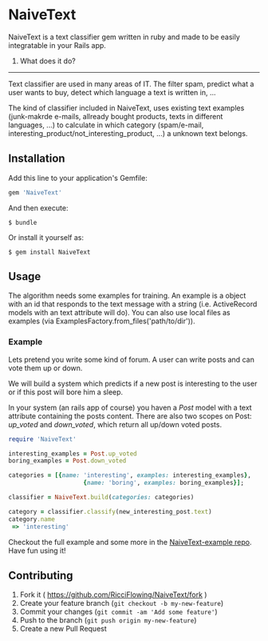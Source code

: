 # NaiveText

NaiveText is a text classifier gem written in ruby and made to be easily integratable in your Rails app.

1. What does it do?
----
Text classifier are used in many areas of IT. The filter spam, predict what a user wants to buy, detect which language a text is written in, ...

The kind of classifier included in NaiveText, uses existing text examples (junk-makrde e-mails, allready bought products, texts in different languages, ...) to calculate in which category (spam/e-mail, interesting_product/not_interesting_product, ...) a unknown text belongs.

## Installation

Add this line to your application's Gemfile:

```ruby
gem 'NaiveText'
```

And then execute:

    $ bundle

Or install it yourself as:

    $ gem install NaiveText

## Usage

The algorithm needs some examples for training. An example is a object with an id that responds to the text message with a string (i.e. ActiveRecord models with an text attribute will do).
You can also use local files as examples (via ExamplesFactory.from_files('path/to/dir')).



### Example

Lets pretend you write some kind of forum. A user can write posts and can vote them up or down.


We will build a system which predicts if a new post is interesting to the user or if this post will bore him a sleep.

In your system (an rails app of course) you haven a *Post* model with a text attribute containing the posts content. There are also two scopes on Post: *up_voted* and *down_voted*, which return all up/down voted posts.



```ruby
require 'NaiveText'

interesting_examples = Post.up_voted
boring_examples = Post.down_voted

categories = [{name: 'interesting', examples: interesting_examples},
                     {name: 'boring', examples: boring_examples}];

classifier = NaiveText.build(categories: categories)

category = classifier.classify(new_interesting_post.text)
category.name
 => 'interesting'
```
Checkout the full example and some more in the
[NaiveText-example repo](https://github.com/RicciFlowing/NaiveText-examples).
Have fun using it!

## Contributing

1. Fork it ( https://github.com/RicciFlowing/NaiveText/fork )
2. Create your feature branch (`git checkout -b my-new-feature`)
3. Commit your changes (`git commit -am 'Add some feature'`)
4. Push to the branch (`git push origin my-new-feature`)
5. Create a new Pull Request
